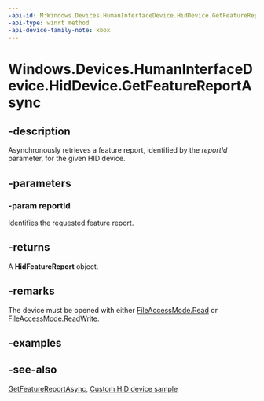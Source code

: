 ```yaml
---
-api-id: M:Windows.Devices.HumanInterfaceDevice.HidDevice.GetFeatureReportAsync(System.UInt16)
-api-type: winrt method
-api-device-family-note: xbox
---
```


<!-- Method syntax
public Windows.Foundation.IAsyncOperation<Windows.Devices.HumanInterfaceDevice.HidFeatureReport> GetFeatureReportAsync(System.UInt16 reportId)
-->

# Windows.Devices.HumanInterfaceDevice.HidDevice.GetFeatureReportAsync

## -description
Asynchronously retrieves a feature report, identified by the *reportId* parameter, for the given HID device.

## -parameters
### -param reportId
Identifies the requested feature report.

## -returns
A **HidFeatureReport** object.

## -remarks
The device must be opened with either [FileAccessMode.Read](../windows.storage/fileaccessmode.md) or [FileAccessMode.ReadWrite](../windows.storage/fileaccessmode.md).

## -examples

## -see-also

[GetFeatureReportAsync](hiddevice_getfeaturereportasync_706664006.md), [Custom HID device sample](https://github.com/Microsoft/Windows-universal-samples/tree/6370138b150ca8a34ff86de376ab6408c5587f5d/Samples/CustomHidDeviceAccess)

